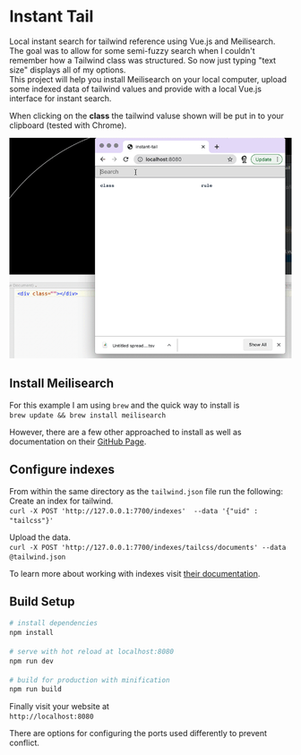 # Instant Tail

Local instant search for tailwind reference using Vue.js and 
Meilisearch. The goal was to allow for some semi-fuzzy search when I couldn't remember how a Tailwind class was structured.
So now just typing "text size" displays all of my options.   
This project will help you install Meilisearch on your local computer,
upload some indexed data of tailwind values and provide with a local Vue.js interface for instant search.  

When clicking on the **class** the tailwind valuse shown will be put in to your clipboard (tested with Chrome).

![](./static/InstantTail.gif)
## Install Meilisearch
For this example I am using `brew` and the quick way to install is   
```brew update && brew install meilisearch```

However, there are a few other approached to install as well as documentation on their [GitHub Page](https://github.com/meilisearch/MeiliSearch).

## Configure indexes
From within the same directory as the `tailwind.json` file run the following:   
Create an index for tailwind.   
```curl -X POST 'http://127.0.0.1:7700/indexes'  --data '{"uid" : "tailcss"}'```

Upload the data.   
```curl -X POST 'http://127.0.0.1:7700/indexes/tailcss/documents' --data @tailwind.json```

To learn more about working with indexes visit [their documentation](https://docs.meilisearch.com/references/indexes.html#list-all-indexes).


## Build Setup


``` bash
# install dependencies
npm install

# serve with hot reload at localhost:8080
npm run dev

# build for production with minification
npm run build
```
Finally visit your website at   
```http://localhost:8080```

There are options for configuring the ports used differently to prevent conflict.

